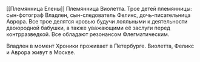[[Племянница Елены]]
Племянница Виолетта. Трое детей племянницы: сын-фотограф Владлен, сын-следователь Феликс, дочь-писательница Аврора. Все трое делятся кровью будучи лояльными к деятельности двоюродной бабушки, а также уважающими её заслуги перед контрразведкой. Все обладают резонансом Флегматическим. 

Владлен в момент Хроники проживает в Петербурге. 
Виолетта, Феликс и Аврора живут в Москве.
